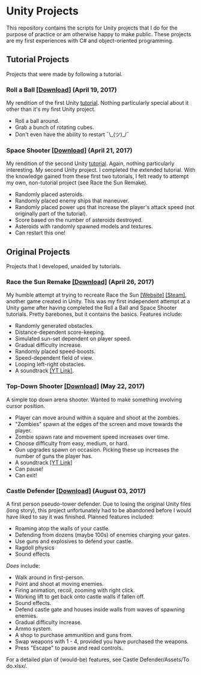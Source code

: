 ﻿# Unity Projects
This repository contains the scripts for Unity projects that I do for the purpose of practice or am otherwise happy to make public. These projects are my first experiences with C# and object-oriented programming.

## Tutorial Projects
Projects that were made by following a tutorial.

### Roll a Ball [[Download]](https://mega.nz/#!KhQgxBgT!pvlEKbkilkBpdiaNdiZn6C2Vo2n5zqlramQ7QUkI-j4) (April 19, 2017)
My rendition of the first Unity [tutorial](https://unity3d.com/learn/tutorials/projects/roll-ball-tutorial). Nothing particularly special about it other than it's my first Unity project.
- Roll a ball around.
- Grab a bunch of rotating cubes.
- Don't even have the ability to restart ¯\\_(ツ)\_/¯

### Space Shooter [[Download]](https://mega.nz/#!KwJDWRoR!-_g4zt1gT3zF8vN_vFVUxJxXGOuqKdRQ-MzOXgyIfyk) (April 21, 2017)
My rendition of the second Unity [tutorial](https://unity3d.com/learn/tutorials/projects/space-shooter-tutorial). Again, nothing particularly interesting. My second Unity project. I completed the extended tutorial. With the knowledge gained from these first two tutorials, I felt ready to attempt my own, non-tutorial project (see Race the Sun Remake).
- Randomly placed asteroids.
- Randomly placed enemy ships that maneuver.
- Randomly placed power ups that increase the player's attack speed (not originally part of the tutorial).
- Score based on the number of asteroids destroyed.
- Asteroids with randomly spawned models and textures.
- Can restart this one!

## Original Projects
Projects that I developed, unaided by tutorials.

### Race the Sun Remake [[Download]](https://mega.nz/#!H1pBUQqZ!hnw-denD2tkhf1V39zaU7H54utnIiI707Kv68kLrR14) (April 26, 2017)
My humble attempt at trying to recreate Race the Sun [[Website]](http://flippfly.com/racethesun/) [[Steam]](http://store.steampowered.com/app/253030/Race_The_Sun/), another game created in Unity. This was my first independent attempt at a Unity game after having completed the Roll a Ball and Space Shooter tutorials. 
Pretty barebones, but it contains the basics. Features include:
- Randomly generated obstacles.
- Distance-dependent score-keeping.
- Simulated sun-set dependent on player speed.
- Gradual difficulty increase.
- Randomly placed speed-boosts.
- Speed-dependent field of view.
- Looping left-right obstacles.
- A soundtrack [[YT Link]](https://www.youtube.com/watch?v=DDCIIiRVooc).

### Top-Down Shooter [[Download]](https://mega.nz/#!O8hyHb7T!5s8nx-8m1aq-TwMVyTPSMwD5HdJZ2FX8wi8l6iBVxWs) (May 22, 2017)
A simple top down arena shooter. Wanted to make something involving cursor position.
- Player can move around within a square and shoot at the zombies.
- "Zombies" spawn at the edges of the screen and move towards the player.
- Zombie spawn rate and movement speed increases over time.
- Choose difficulty from easy, medium, or hard.
- Gun upgrades spawn on occasion. Picking these up increases the number of guns the player has.
- A soundtrack [[YT Link]](https://www.youtube.com/watch?v=hppMvp5nA1U)
- Can pause!
- Can exit!

### Castle Defender [[Download]](https://mega.nz/#!7tRAnaRJ!yEh29TVLusIG-7kLh-PFCt2hENM77t6uIxh5qCtqP_s) (August 03, 2017)
A first person pseudo-tower defender. Due to losing the original Unity files (long story), this project unfortunately had to be abandoned before I would have liked to say it was finished. Planned features included:
- Roaming atop the walls of your castle.
- Defending from dozens (maybe 100s) of enemies charging your gates.
- Use guns and explosives to defend your castle.
- Ragdoll physics
- Sound effects

*Does* include:
- Walk around in first-person.
- Point and shoot at moving enemies.
- Firing animation, recoil, zooming with right click.
- Working lift to get back onto castle walls if fallen off.
- Sound effects.
- Defend castle gate and houses inside walls from waves of spawning enemies.
- Gradual difficulty increase.
- Ammo system.
- A shop to purchase ammunition and guns from.
- Swap weapons with 1 - 4, provided you have purchased the weapons.
- Press "Escape" to pause and read controls.

For a detailed plan of (would-be) features, see Castle Defender/Assets/To do.xlsx/.
